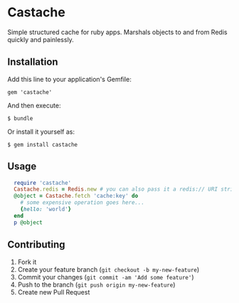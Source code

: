 # Castache

Simple structured cache for ruby apps. Marshals objects to and from Redis
quickly and painlessly. 

## Installation

Add this line to your application's Gemfile:

    gem 'castache'

And then execute:

    $ bundle

Or install it yourself as:

    $ gem install castache

## Usage
    
````ruby
  require 'castache'
  Castache.redis = Redis.new # you can also pass it a redis:// URI string or hash of options for Redis.new
  @object = Castache.fetch 'cache:key' do
    # some expensive operation goes here...
    {hello: 'world'}
  end
  p @object
````
## Contributing

1. Fork it
2. Create your feature branch (`git checkout -b my-new-feature`)
3. Commit your changes (`git commit -am 'Add some feature'`)
4. Push to the branch (`git push origin my-new-feature`)
5. Create new Pull Request
